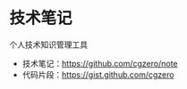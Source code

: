 # 技术笔记

个人技术知识管理工具

- 技术笔记：<https://github.com/cgzero/note>
- 代码片段：<https://gist.github.com/cgzero>
